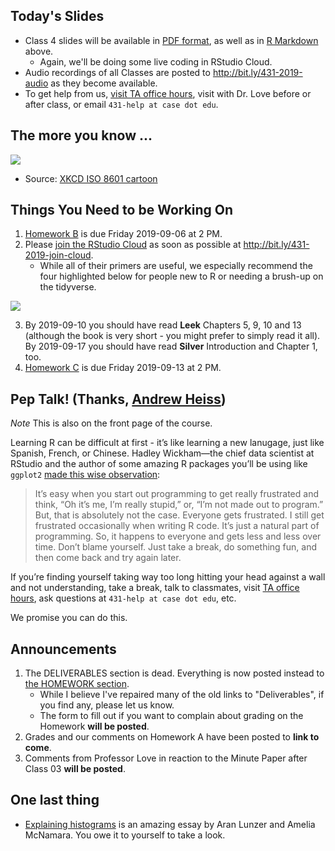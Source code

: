 ## Today's Slides

- Class 4 slides will be available in [PDF format](https://github.com/THOMASELOVE/2019-431/blob/master/CLASSES/CLASS04/431_class-04-slides_2019.pdf), as well as in [R Markdown](https://github.com/THOMASELOVE/2019-431/blob/master/CLASSES/CLASS04/431_class-04-slides_2019.Rmd) above. 
    - Again, we'll be doing some live coding in RStudio Cloud.
- Audio recordings of all Classes are posted to http://bit.ly/431-2019-audio as they become available.
- To get help from us, [visit TA office hours](https://github.com/THOMASELOVE/2019-431/blob/master/calendar.md#ta-office-hours), visit with Dr. Love before or after class, or email `431-help at case dot edu`.

## The more you know ...

![](https://imgs.xkcd.com/comics/iso_8601.png)

- Source: [XKCD ISO 8601 cartoon](https://xkcd.com/1179/)

## Things You Need to be Working On

1. [Homework B](https://github.com/THOMASELOVE/2019-431/tree/master/HOMEWORK/B) is due Friday 2019-09-06 at 2 PM.
2. Please [join the RStudio Cloud](http://bit.ly/431-2019-join-cloud) as soon as possible at http://bit.ly/431-2019-join-cloud.
    - While all of their primers are useful, we especially recommend the four highlighted below for people new to R or needing a brush-up on the tidyverse.

![](https://github.com/THOMASELOVE/2019-431/blob/master/CLASSES/CLASS04/images/rstudiocloud_primers.png)

3. By 2019-09-10 you should have read **Leek** Chapters 5, 9, 10 and 13 (although the book is very short - you might prefer to simply read it all). By 2019-09-17 you should have read **Silver** Introduction and Chapter 1, too.
4. [Homework C](https://github.com/THOMASELOVE/2019-431/tree/master/HOMEWORK/C) is due Friday 2019-09-13 at 2 PM.

## Pep Talk! (Thanks, [Andrew Heiss](https://evalf19.classes.andrewheiss.com/syllabus/#pep-talk))

*Note* This is also on the front page of the course.

Learning R can be difficult at first - it’s like learning a new lanugage, just like Spanish, French, or Chinese. Hadley Wickham—the chief data scientist at RStudio and the author of some amazing R packages you’ll be using like `ggplot2` [made this wise observation](https://r-posts.com/advice-to-young-and-old-programmers-a-conversation-with-hadley-wickham/):

> It’s easy when you start out programming to get really frustrated and think, “Oh it’s me, I’m really stupid,” or, “I’m not made out to program.” But, that is absolutely not the case. Everyone gets frustrated. I still get frustrated occasionally when writing R code. It’s just a natural part of programming. So, it happens to everyone and gets less and less over time. Don’t blame yourself. Just take a break, do something fun, and then come back and try again later.

If you’re finding yourself taking way too long hitting your head against a wall and not understanding, take a break, talk to classmates, visit [TA office hours](https://github.com/THOMASELOVE/2019-431/blob/master/calendar.md#ta-office-hours), ask questions at `431-help at case dot edu`, etc.

We promise you can do this.

## Announcements

1. The DELIVERABLES section is dead. Everything is now posted instead to [the HOMEWORK section](https://github.com/THOMASELOVE/2019-431/tree/master/HOMEWORK). 
    - While I believe I've repaired many of the old links to "Deliverables", if you find any, please let us know.
    - The form to fill out if you want to complain about grading on the Homework **will be posted**.
2. Grades and our comments on Homework A have been posted to **link to come**.
3. Comments from Professor Love in reaction to the Minute Paper after Class 03 **will be posted**.


## One last thing

- [Explaining histograms](https://tinlizzie.org/histograms/) is an amazing essay by Aran Lunzer and Amelia McNamara. You owe it to yourself to take a look.

